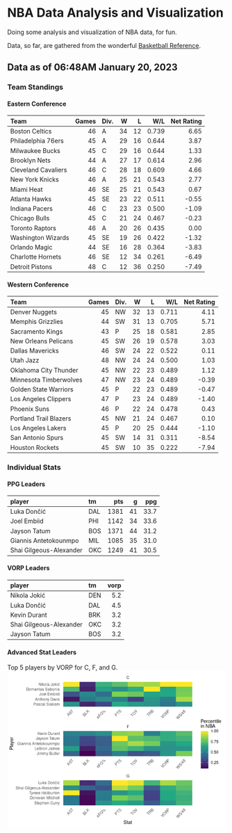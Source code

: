 # NBA Data Analysis and Visualization

Doing some analysis and visualization of NBA data, for fun.

Data, so far, are gathered from the wonderful [Basketball
Reference](https://www.basketball-reference.com/).

## Data as of 06:48AM January 20, 2023

### Team Standings

#### Eastern Conference

| Team                | Games | Div. |   W |   L |   W/L | Net Rating |
|:--------------------|------:|:-----|----:|----:|------:|-----------:|
| Boston Celtics      |    46 | A    |  34 |  12 | 0.739 |       6.65 |
| Philadelphia 76ers  |    45 | A    |  29 |  16 | 0.644 |       3.87 |
| Milwaukee Bucks     |    45 | C    |  29 |  16 | 0.644 |       1.33 |
| Brooklyn Nets       |    44 | A    |  27 |  17 | 0.614 |       2.96 |
| Cleveland Cavaliers |    46 | C    |  28 |  18 | 0.609 |       4.66 |
| New York Knicks     |    46 | A    |  25 |  21 | 0.543 |       2.77 |
| Miami Heat          |    46 | SE   |  25 |  21 | 0.543 |       0.67 |
| Atlanta Hawks       |    45 | SE   |  23 |  22 | 0.511 |      -0.55 |
| Indiana Pacers      |    46 | C    |  23 |  23 | 0.500 |      -1.09 |
| Chicago Bulls       |    45 | C    |  21 |  24 | 0.467 |      -0.23 |
| Toronto Raptors     |    46 | A    |  20 |  26 | 0.435 |       0.00 |
| Washington Wizards  |    45 | SE   |  19 |  26 | 0.422 |      -1.32 |
| Orlando Magic       |    44 | SE   |  16 |  28 | 0.364 |      -3.83 |
| Charlotte Hornets   |    46 | SE   |  12 |  34 | 0.261 |      -6.49 |
| Detroit Pistons     |    48 | C    |  12 |  36 | 0.250 |      -7.49 |

#### Western Conference

| Team                   | Games | Div. |   W |   L |   W/L | Net Rating |
|:-----------------------|------:|:-----|----:|----:|------:|-----------:|
| Denver Nuggets         |    45 | NW   |  32 |  13 | 0.711 |       4.11 |
| Memphis Grizzlies      |    44 | SW   |  31 |  13 | 0.705 |       5.71 |
| Sacramento Kings       |    43 | P    |  25 |  18 | 0.581 |       2.85 |
| New Orleans Pelicans   |    45 | SW   |  26 |  19 | 0.578 |       3.03 |
| Dallas Mavericks       |    46 | SW   |  24 |  22 | 0.522 |       0.11 |
| Utah Jazz              |    48 | NW   |  24 |  24 | 0.500 |       1.03 |
| Oklahoma City Thunder  |    45 | NW   |  22 |  23 | 0.489 |       1.12 |
| Minnesota Timberwolves |    47 | NW   |  23 |  24 | 0.489 |      -0.39 |
| Golden State Warriors  |    45 | P    |  22 |  23 | 0.489 |      -0.47 |
| Los Angeles Clippers   |    47 | P    |  23 |  24 | 0.489 |      -1.40 |
| Phoenix Suns           |    46 | P    |  22 |  24 | 0.478 |       0.43 |
| Portland Trail Blazers |    45 | NW   |  21 |  24 | 0.467 |       0.10 |
| Los Angeles Lakers     |    45 | P    |  20 |  25 | 0.444 |      -1.10 |
| San Antonio Spurs      |    45 | SW   |  14 |  31 | 0.311 |      -8.54 |
| Houston Rockets        |    45 | SW   |  10 |  35 | 0.222 |      -7.94 |

### Individual Stats

#### PPG Leaders

| player                  | tm  |  pts |   g |  ppg |
|:------------------------|:----|-----:|----:|-----:|
| Luka Dončić             | DAL | 1381 |  41 | 33.7 |
| Joel Embiid             | PHI | 1142 |  34 | 33.6 |
| Jayson Tatum            | BOS | 1371 |  44 | 31.2 |
| Giannis Antetokounmpo   | MIL | 1085 |  35 | 31.0 |
| Shai Gilgeous-Alexander | OKC | 1249 |  41 | 30.5 |

#### VORP Leaders

| player                  | tm  | vorp |
|:------------------------|:----|-----:|
| Nikola Jokić            | DEN |  5.2 |
| Luka Dončić             | DAL |  4.5 |
| Kevin Durant            | BRK |  3.2 |
| Shai Gilgeous-Alexander | OKC |  3.2 |
| Jayson Tatum            | BOS |  3.2 |

#### Advanced Stat Leaders

Top 5 players by VORP for C, F, and G.
![](README_files/figure-gfm/README-unnamed-chunk-7-1.png)<!-- -->
